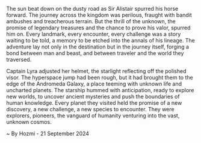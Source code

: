 
The sun beat down on the dusty road as Sir Alistair spurred his horse forward. The journey across the kingdom was perilous, fraught with bandit ambushes and treacherous terrain.  But the thrill of the unknown, the promise of legendary treasures and the chance to prove his valor, spurred him on. Every landmark, every encounter, every challenge was a story waiting to be told, a memory to be etched into the annals of his lineage. The adventure lay not only in the destination but in the journey itself, forging a bond between man and beast, and between traveler and the world they traversed.

Captain Lyra adjusted her helmet, the starlight reflecting off the polished visor. The hyperspace jump had been rough, but it had brought them to the edge of the Andromeda Galaxy, a place teeming with unknown life and uncharted planets. The starship hummed with anticipation, ready to explore new worlds, to uncover ancient mysteries and push the boundaries of human knowledge.  Every planet they visited held the promise of a new discovery, a new challenge, a new species to encounter.  They were explorers, pioneers, the vanguard of humanity venturing into the vast, unknown cosmos. 

~ By Hozmi - 21 September 2024
